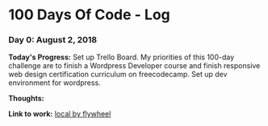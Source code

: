 # 100 Days Of Code - Log

### Day 0: August 2, 2018

**Today's Progress:** Set up Trello Board. My priorities of this 100-day challenge are to finish a Wordpress Developer course and finish responsive web design certification curriculum on freecodecamp. Set up dev environment for wordpress. 

**Thoughts:** 

**Link to work:** [local by flywheel](https://local.getflywheel.com/)

